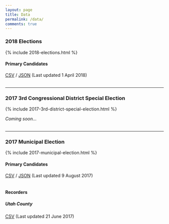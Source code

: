 ```yaml
---
layout: page
title: Data
permalink: /data/
comments: true
---
```


### 2018 Elections

{% include 2018-elections.html %}

#### Primary Candidates
[CSV](http://electionsutah.org/data/2018/primary/candidates.csv) / [JSON](http://electionsutah.org/data/2018/primary/candidates.json) (Last updated 1 April 2018)
<br><br>
<hr>

### 2017 3rd Congressional District Special Election

{% include 2017-3rd-district-special-election.html %}

_Coming soon..._
<br><br>
<hr>

### 2017 Municipal Election

{% include 2017-municipal-election.html %}

#### Primary Candidates
[CSV](http://electionsutah.org/data/2017/primary/candidates.csv) / [JSON](http://electionsutah.org/data/2017/primary/candidates.json) (Last updated 9 August 2017)
<br><br>

#### Recorders
##### Utah County
[CSV](http://electionsutah.org/data/2017/utah-county-city-recorders.csv) (Last updated 21 June 2017)
